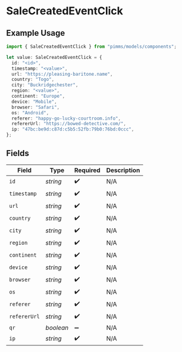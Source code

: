 # SaleCreatedEventClick

## Example Usage

```typescript
import { SaleCreatedEventClick } from "pimms/models/components";

let value: SaleCreatedEventClick = {
  id: "<id>",
  timestamp: "<value>",
  url: "https://pleasing-baritone.name",
  country: "Togo",
  city: "Buckridgechester",
  region: "<value>",
  continent: "Europe",
  device: "Mobile",
  browser: "Safari",
  os: "Android",
  referer: "happy-go-lucky-courtroom.info",
  refererUrl: "https://bowed-detective.com/",
  ip: "47bc:be9d:c87d:c5b5:52fb:79b0:76bd:0ccc",
};
```

## Fields

| Field              | Type               | Required           | Description        |
| ------------------ | ------------------ | ------------------ | ------------------ |
| `id`               | *string*           | :heavy_check_mark: | N/A                |
| `timestamp`        | *string*           | :heavy_check_mark: | N/A                |
| `url`              | *string*           | :heavy_check_mark: | N/A                |
| `country`          | *string*           | :heavy_check_mark: | N/A                |
| `city`             | *string*           | :heavy_check_mark: | N/A                |
| `region`           | *string*           | :heavy_check_mark: | N/A                |
| `continent`        | *string*           | :heavy_check_mark: | N/A                |
| `device`           | *string*           | :heavy_check_mark: | N/A                |
| `browser`          | *string*           | :heavy_check_mark: | N/A                |
| `os`               | *string*           | :heavy_check_mark: | N/A                |
| `referer`          | *string*           | :heavy_check_mark: | N/A                |
| `refererUrl`       | *string*           | :heavy_check_mark: | N/A                |
| `qr`               | *boolean*          | :heavy_minus_sign: | N/A                |
| `ip`               | *string*           | :heavy_check_mark: | N/A                |